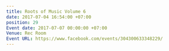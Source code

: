 ```yaml
---
title: Roots of Music Volume 6
date: 2017-07-04 16:54:00 +07:00
position: 29
Event date: 2017-07-07 00:00:00 +07:00
Venue: Rec Room
Event URL: https://www.facebook.com/events/304300633348229/
---
```



